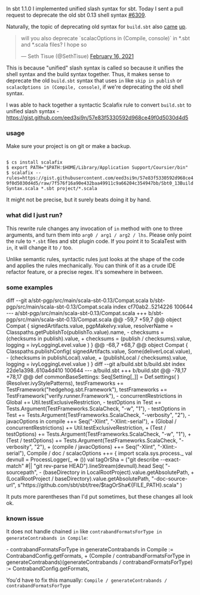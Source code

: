   [6309]: https://github.com/sbt/sbt/pull/6309

In sbt 1.1.0 I implemented unified slash syntax for sbt. Today I sent a pull request to deprecate the old sbt 0.13 shell syntax [#6309][6309].

Naturally, the topic of deprecating old syntax for `build.sbt` also [came](https://twitter.com/dwijnand/status/1361425290182995969) [up](https://twitter.com/SethTisue/status/1361466421847330818).

<blockquote class="twitter-tweet"><p lang="en" dir="ltr">will you also deprecate `scalacOptions in (Compile, console)` in *.sbt and *.scala files? I hope so</p>&mdash; Seth Tisue (@SethTisue) <a href="https://twitter.com/SethTisue/status/1361466421847330818?ref_src=twsrc%5Etfw">February 16, 2021</a></blockquote>

This is because "unified" slash syntax is called so because it unifies the shell syntax and the build syntax together. Thus, it makes sense to deprecate the old `build.sbt` syntax that uses `in` like `skip in publish` or `scalacOptions in (Compile, console)`, if we're deprecating the old shell syntax.

I was able to hack together a syntactic Scalafix rule to convert `build.sbt` to unified slash syntax - https://gist.github.com/eed3si9n/57e83f5330592d968ce49f0d5030d4d5

### usage

Make sure your project is on git or make a backup.

<code>
$ cs install scalafix
$ export PATH="$PATH:$HOME/Library/Application Support/Coursier/bin"
$ scalafix --rules=https://gist.githubusercontent.com/eed3si9n/57e83f5330592d968ce49f0d5030d4d5/raw/7f576f16a90e432baa49911c9a66204c354947bb/Sbt0_13BuildSyntax.scala *.sbt project/*.scala
</code>

It might not be precise, but it surely beats doing it by hand.

### what did I just run?

This rewrite rule changes any invocation of `in` method with one to three arguments, and turn them into `arg0 / arg1 / arg2 / lhs`. Please only point the rule to `*.sbt` files and sbt plugin code. If you point it to ScalaTest with `in`, it will change it to `/` too.

Unlike semantic rules, syntactic rules just looks at the shape of the code and applies the rules mechanically. You can think of it as a crude IDE refactor feature, or a precise regex. It's somewhere in between.

### some examples

<scala>
diff --git a/sbt-pgp/src/main/scala-sbt-0.13/Compat.scala b/sbt-pgp/src/main/scala-sbt-0.13/Compat.scala
index cf70ab2..5214226 100644
--- a/sbt-pgp/src/main/scala-sbt-0.13/Compat.scala
+++ b/sbt-pgp/src/main/scala-sbt-0.13/Compat.scala
@@ -59,7 +59,7 @@ object Compat {
       signedArtifacts.value,
       pgpMakeIvy.value,
       resolverName = Classpaths.getPublishTo(publishTo.value).name,
-      checksums = (checksums in publish).value,
+      checksums = (publish / checksums).value,
       logging = ivyLoggingLevel.value
     )
   }
@@ -68,7 +68,7 @@ object Compat {
     Classpaths.publishConfig(
       signedArtifacts.value,
       Some(deliverLocal.value),
-      (checksums in publishLocal).value,
+      (publishLocal / checksums).value,
       logging = ivyLoggingLevel.value
     )
   }
diff --git a/build.sbt b/build.sbt
index 22de1a398..610a4d410 100644
--- a/build.sbt
+++ b/build.sbt
@@ -78,17 +78,17 @@ def commonBaseSettings: Seq[Setting[_]] = Def.settings(
   )(Resolver.ivyStylePatterns),
   testFrameworks += TestFramework("hedgehog.sbt.Framework"),
   testFrameworks += TestFramework("verify.runner.Framework"),
-  concurrentRestrictions in Global += Util.testExclusiveRestriction,
-  testOptions in Test += Tests.Argument(TestFrameworks.ScalaCheck, "-w", "1"),
-  testOptions in Test += Tests.Argument(TestFrameworks.ScalaCheck, "-verbosity", "2"),
-  javacOptions in compile ++= Seq("-Xlint", "-Xlint:-serial"),
+  (Global / concurrentRestrictions) += Util.testExclusiveRestriction,
+  (Test / testOptions) += Tests.Argument(TestFrameworks.ScalaCheck, "-w", "1"),
+  (Test / testOptions) += Tests.Argument(TestFrameworks.ScalaCheck, "-verbosity", "2"),
+  (compile / javacOptions) ++= Seq("-Xlint", "-Xlint:-serial"),
   Compile / doc / scalacOptions ++= {
     import scala.sys.process._
     val devnull = ProcessLogger(_ => ())
     val tagOrSha = ("git describe --exact-match" #|| "git rev-parse HEAD").lineStream(devnull).head
     Seq(
       "-sourcepath",
-      (baseDirectory in LocalRootProject).value.getAbsolutePath,
+      (LocalRootProject / baseDirectory).value.getAbsolutePath,
       "-doc-source-url",
       s"https://github.com/sbt/sbt/tree/$tagOrSha€{FILE_PATH}.scala"
     )
</scala>

It puts more parentheses than I'd put sometimes, but these changes all look ok.

### known issue

It does not handle chained `in` like `contrabandFormatsForType in generateContrabands in Compile`:

<scala>
-    contrabandFormatsForType in generateContrabands in Compile := ContrabandConfig.getFormats,
+    (Compile / contrabandFormatsForType in generateContrabands)(generateContrabands / contrabandFormatsForType) := ContrabandConfig.getFormats,
</scala>

You'd have to fix this manually: `Compile / generateContrabands / contrabandFormatsForType`
